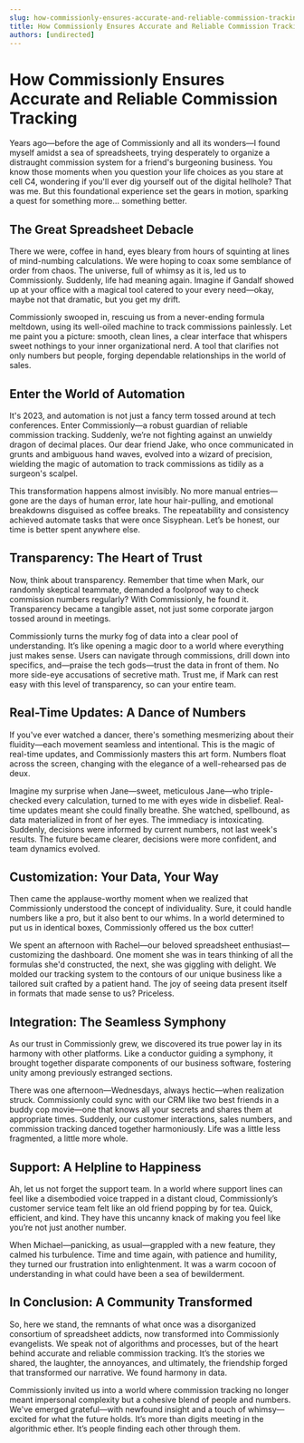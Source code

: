 ```yaml
---
slug: how-commissionly-ensures-accurate-and-reliable-commission-tracking
title: How Commissionly Ensures Accurate and Reliable Commission Tracking
authors: [undirected]
---
```



# How Commissionly Ensures Accurate and Reliable Commission Tracking

Years ago—before the age of Commissionly and all its wonders—I found myself amidst a sea of spreadsheets, trying desperately to organize a distraught commission system for a friend's burgeoning business. You know those moments when you question your life choices as you stare at cell C4, wondering if you'll ever dig yourself out of the digital hellhole? That was me. But this foundational experience set the gears in motion, sparking a quest for something more... something better.

## The Great Spreadsheet Debacle

There we were, coffee in hand, eyes bleary from hours of squinting at lines of mind-numbing calculations. We were hoping to coax some semblance of order from chaos. The universe, full of whimsy as it is, led us to Commissionly. Suddenly, life had meaning again. Imagine if Gandalf showed up at your office with a magical tool catered to your every need—okay, maybe not that dramatic, but you get my drift.

Commissionly swooped in, rescuing us from a never-ending formula meltdown, using its well-oiled machine to track commissions painlessly. Let me paint you a picture: smooth, clean lines, a clear interface that whispers sweet nothings to your inner organizational nerd. A tool that clarifies not only numbers but people, forging dependable relationships in the world of sales.

## Enter the World of Automation

It's 2023, and automation is not just a fancy term tossed around at tech conferences. Enter Commissionly—a robust guardian of reliable commission tracking. Suddenly, we’re not fighting against an unwieldy dragon of decimal places. Our dear friend Jake, who once communicated in grunts and ambiguous hand waves, evolved into a wizard of precision, wielding the magic of automation to track commissions as tidily as a surgeon's scalpel.

This transformation happens almost invisibly. No more manual entries—gone are the days of human error, late hour hair-pulling, and emotional breakdowns disguised as coffee breaks. The repeatability and consistency achieved automate tasks that were once Sisyphean. Let’s be honest, our time is better spent anywhere else.

## Transparency: The Heart of Trust

Now, think about transparency. Remember that time when Mark, our randomly skeptical teammate, demanded a foolproof way to check commission numbers regularly? With Commissionly, he found it. Transparency became a tangible asset, not just some corporate jargon tossed around in meetings.

Commissionly turns the murky fog of data into a clear pool of understanding. It’s like opening a magic door to a world where everything just makes sense. Users can navigate through commissions, drill down into specifics, and—praise the tech gods—trust the data in front of them. No more side-eye accusations of secretive math. Trust me, if Mark can rest easy with this level of transparency, so can your entire team.

## Real-Time Updates: A Dance of Numbers

If you've ever watched a dancer, there's something mesmerizing about their fluidity—each movement seamless and intentional. This is the magic of real-time updates, and Commissionly masters this art form. Numbers float across the screen, changing with the elegance of a well-rehearsed pas de deux.

Imagine my surprise when Jane—sweet, meticulous Jane—who triple-checked every calculation, turned to me with eyes wide in disbelief. Real-time updates meant she could finally breathe. She watched, spellbound, as data materialized in front of her eyes. The immediacy is intoxicating. Suddenly, decisions were informed by current numbers, not last week's results. The future became clearer, decisions were more confident, and team dynamics evolved.

## Customization: Your Data, Your Way

Then came the applause-worthy moment when we realized that Commissionly understood the concept of individuality. Sure, it could handle numbers like a pro, but it also bent to our whims. In a world determined to put us in identical boxes, Commissionly offered us the box cutter!

We spent an afternoon with Rachel—our beloved spreadsheet enthusiast—customizing the dashboard. One moment she was in tears thinking of all the formulas she'd constructed, the next, she was giggling with delight. We molded our tracking system to the contours of our unique business like a tailored suit crafted by a patient hand. The joy of seeing data present itself in formats that made sense to us? Priceless.

## Integration: The Seamless Symphony

As our trust in Commissionly grew, we discovered its true power lay in its harmony with other platforms. Like a conductor guiding a symphony, it brought together disparate components of our business software, fostering unity among previously estranged sections.

There was one afternoon—Wednesdays, always hectic—when realization struck. Commissionly could sync with our CRM like two best friends in a buddy cop movie—one that knows all your secrets and shares them at appropriate times. Suddenly, our customer interactions, sales numbers, and commission tracking danced together harmoniously. Life was a little less fragmented, a little more whole.

## Support: A Helpline to Happiness

Ah, let us not forget the support team. In a world where support lines can feel like a disembodied voice trapped in a distant cloud, Commissionly’s customer service team felt like an old friend popping by for tea. Quick, efficient, and kind. They have this uncanny knack of making you feel like you’re not just another number.

When Michael—panicking, as usual—grappled with a new feature, they calmed his turbulence. Time and time again, with patience and humility, they turned our frustration into enlightenment. It was a warm cocoon of understanding in what could have been a sea of bewilderment.

## In Conclusion: A Community Transformed

So, here we stand, the remnants of what once was a disorganized consortium of spreadsheet addicts, now transformed into Commissionly evangelists. We speak not of algorithms and processes, but of the heart behind accurate and reliable commission tracking. It’s the stories we shared, the laughter, the annoyances, and ultimately, the friendship forged that transformed our narrative. We found harmony in data.

Commissionly invited us into a world where commission tracking no longer meant impersonal complexity but a cohesive blend of people and numbers. We've emerged grateful—with newfound insight and a touch of whimsy—excited for what the future holds. It’s more than digits meeting in the algorithmic ether. It’s people finding each other through them.